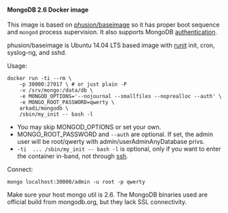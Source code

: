 #### MongoDB 2.6 Docker image

This image is based on [phusion/baseimage] so it has proper boot sequence and `mongod` process supervision. It also supports MongoDB [authentication].

phusion/baseimage is Ubuntu 14.04 LTS based image with [runit] init, cron, syslog-ng, and sshd.

Usage:

    docker run -ti --rm \
        -p 30000:27017 \ # or just plain -P
        -v /srv/mongo:/data/db \ 
        -e MONGOD_OPTIONS='--nojournal --smallfiles --noprealloc --auth' \
        -e MONGO_ROOT_PASSWORD=qwerty \
        arkadi/mongodb \
        /sbin/my_init -- bash -l

- You may skip MONGOD_OPTIONS or set your own. 
- MONGO_ROOT_PASSWORD and `--auth` are optional. If set, the admin user will be root/qwerty with admin/userAdminAnyDatabase privs.
- `-ti  ... /sbin/my_init -- bash -l` is optional, only if you want to enter the container in-band, not through [ssh](https://github.com/phusion/baseimage-docker/#login-to-the-container-or-running-a-command-inside-it-via-ssh).

Connect:

    mongo localhost:30000/admin -u root -p qwerty

Make sure your host mongo util is 2.6.
The MongoDB binaries used are official build from mongodb.org, but they lack SSL connectivity.

[phusion/baseimage]: http://phusion.github.io/baseimage-docker/
[authentication]: http://docs.mongodb.org/manual/core/security-introduction/
[runit]: http://smarden.org/runit/
